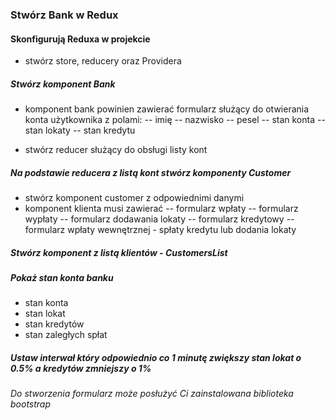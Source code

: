 ### Stwórz Bank w Redux

#### Skonfigurują Reduxa w projekcie
- stwórz store, reducery oraz Providera

##### Stwórz komponent Bank

- komponent bank powinien zawierać formularz służący do otwierania konta użytkownika z polami:
-- imię
-- nazwisko
-- pesel
-- stan konta
-- stan lokaty
-- stan kredytu

- stwórz reducer służący do obsługi listy kont

##### Na podstawie reducera z listą kont stwórz komponenty Customer
- stwórz komponent customer z odpowiednimi danymi
- komponent klienta musi zawierać
-- formularz wpłaty
-- formularz wypłaty
-- formularz dodawania lokaty
-- formularz kredytowy
-- formularz wpłaty wewnętrznej - spłaty kredytu lub dodania lokaty

##### Stwórz komponent z listą klientów - CustomersList

##### Pokaż stan konta banku
- stan konta
- stan lokat
- stan kredytów
- stan zaległych spłat

##### Ustaw interwał który odpowiednio co 1 minutę zwiększy stan lokat o 0.5% a kredytów zmniejszy o 1%

###### Do stworzenia formularz może posłużyć Ci zainstalowana biblioteka bootstrap
